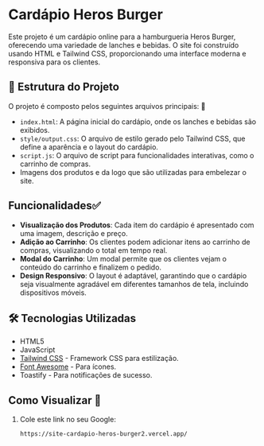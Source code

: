 # Cardápio Heros Burger

Este projeto é um cardápio online para a hamburgueria Heros Burger, oferecendo uma variedade de lanches e bebidas. O site foi construído usando HTML e Tailwind CSS, proporcionando uma interface moderna e responsiva para os clientes.

## 📂 Estrutura do Projeto

O projeto é composto pelos seguintes arquivos principais:  📂

- `index.html`: A página inicial do cardápio, onde os lanches e bebidas são exibidos.
- `style/output.css`: O arquivo de estilo gerado pelo Tailwind CSS, que define a aparência e o layout do cardápio.
- `script.js`: O arquivo de script para funcionalidades interativas, como o carrinho de compras.
- Imagens dos produtos e da logo que são utilizadas para embelezar o site.

## Funcionalidades✅

- **Visualização dos Produtos**: Cada item do cardápio é apresentado com uma imagem, descrição e preço.
- **Adição ao Carrinho**: Os clientes podem adicionar itens ao carrinho de compras, visualizando o total em tempo real.
- **Modal do Carrinho**: Um modal permite que os clientes vejam o conteúdo do carrinho e finalizem o pedido.
- **Design Responsivo**: O layout é adaptável, garantindo que o cardápio seja visualmente agradável em diferentes tamanhos de tela, incluindo dispositivos móveis.

## 🛠️ Tecnologias Utilizadas

- HTML5
- JavaScript
- [Tailwind CSS](https://tailwindcss.com/) - Framework CSS para estilização.
- [Font Awesome](https://fontawesome.com/) - Para ícones.
- Toastify - Para notificações de sucesso.

## Como Visualizar 📌

1. Cole este link no seu Google:
   ```bash
   https://site-cardapio-heros-burger2.vercel.app/
